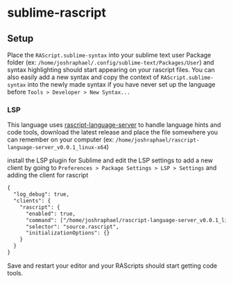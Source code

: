 # sublime-rascript

## Setup

Place the `RAScript.sublime-syntax` into your sublime text user Package folder (ex: `/home/joshraphael/.config/sublime-text/Packages/User`) and syntax highlighting should start appearing on your rascript files. You can also easily add a new syntax and copy the context of `RAScript.sublime-syntax` into the newly made syntax if you have never set up the language before `Tools > Developer > New Syntax...`

### LSP
This language uses [rascript-language-server](https://github.com/joshraphael/rascript-language-server) to handle language hints and code tools, download the latest release and place the file somewhere you can remember on your computer (ex: `/home/joshraphael/rascript-language-server_v0.0.1_linux-x64`)

install the LSP plugin for Sublime and edit the LSP settings to add a new client by going to `Preferences > Package Settings > LSP > Settings` and adding the client for rascript

```txt
{
  "log_debug": true,
  "clients": {
    "rascript": {
      "enabled": true,
      "command": ["/home/joshraphael/rascript-language-server_v0.0.1_linux-x64"],
      "selector": "source.rascript",
      "initializationOptions": {}
    }
  }
}
```

Save and restart your editor and your RAScripts should start getting code tools.